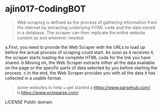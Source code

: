 # ajin017-CodingBOT
>Web scraping is defined as the process of gathering information from the internet by extracting underlying HTML code and the data stored in a database. The scraper can then replicate the entire website content as and wherever needed.

a.First, you need to provide the Web Scraper with the URLs to load up before the actual process of scraping could start. As soon as it receives it, the scraper starts loading the complete HTML code for the link you have shared.
b.Moving on, the Web Scraper extracts either all the data available on the page or the specific parts of data selected by you before starting the process.
c.In the end, the Web Scraper provides you with all the data it has collected in a usable format.


>some websites to help u get started
a.https://www.parsehub.com/
b.https://www.octoparse.com/



*LICENSE*
Public domain
